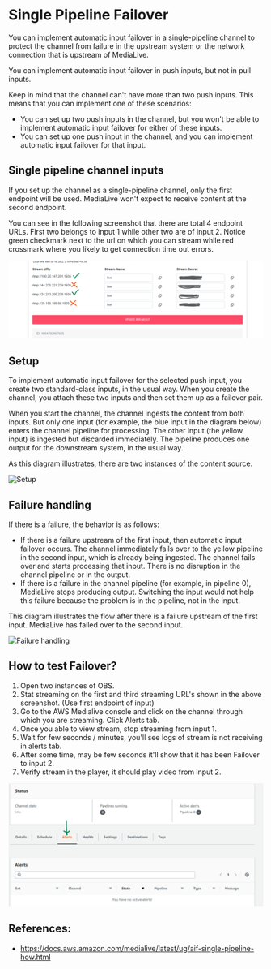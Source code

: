 # Single Pipeline Failover

You can implement automatic input failover in a single-pipeline channel to protect the channel from failure in the upstream system or the network connection that is upstream of MediaLive.

You can implement automatic input failover in push inputs, but not in pull inputs.

Keep in mind that the channel can't have more than two push inputs. This means that you can implement one of these scenarios:
- You can set up two push inputs in the channel, but you won't be able to implement automatic input failover for either of these inputs.
- You can set up one push input in the channel, and you can implement automatic input failover for that input.

## Single pipeline channel inputs
If you set up the channel as a single-pipeline channel, only the first endpoint will be used. MediaLive won't expect to receive content at the second endpoint.

You can see in the following screenshot that there are total 4 endpoint URLs. First two belongs to input 1 while other two are of input 2. Notice green checkmark next to the url on which you can stream while red crossmark where you likely to get connection time out errors.

![Single pipeline channel inputs](./images/single-pipeline-channel-inputs.png)

## Setup

To implement automatic input failover for the selected push input, you create two standard-class inputs, in the usual way. When you create the channel, you attach these two inputs and then set them up as a failover pair.

When you start the channel, the channel ingests the content from both inputs. But only one input (for example, the blue input in the diagram below) enters the channel pipeline for processing. The other input (the yellow input) is ingested but discarded immediately. The pipeline produces one output for the downstream system, in the usual way.

As this diagram illustrates, there are two instances of the content source.

![Setup](https://docs.aws.amazon.com/medialive/latest/ug/images/aif-single-setup.png)

## Failure handling

If there is a failure, the behavior is as follows:
- If there is a failure upstream of the first input, then automatic input failover occurs. The channel immediately fails over to the yellow pipeline in the second input, which is already being ingested. The channel fails over and starts processing that input. There is no disruption in the channel pipeline or in the output.
- If there is a failure in the channel pipeline (for example, in pipeline 0), MediaLive stops producing output. Switching the input would not help this failure because the problem is in the pipeline, not in the input.

This diagram illustrates the flow after there is a failure upstream of the first input. MediaLive has failed over to the second input.

![Failure handling](https://docs.aws.amazon.com/medialive/latest/ug/images/aif-single-input-failover.png)

## How to test Failover?
1. Open two instances of OBS.
2. Stat streaming on the first and third streaming URL's shown in the above screenshot. (Use first endpoint of input)
3. Go to the AWS Medialive console and click on the channel through which you are streaming. Click Alerts tab.
4. Once you able to view stream, stop streaming from input 1.
5. Wait for few seconds / minutes, you'll see logs of stream is not receiving in alerts tab.
6. After some time, may be few seconds it'll show that it has been Failover to input 2.
7. Verify stream in the player, it should play video from input 2.

![AWS MediaLive alerts tab](./images/MedialiveAlertsTab.png)

## References:
- https://docs.aws.amazon.com/medialive/latest/ug/aif-single-pipeline-how.html
